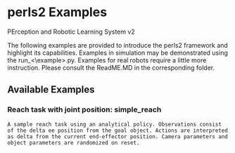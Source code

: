 # perls2 Examples
PErception and Robotic Learning System v2

The following examples are provided to introduce the perls2 framework and highlight its capabilities. Examples in simulation may be demonstrated using the run_<\example\>.py. Examples for real robots require a little more instruction. Please consult the ReadME.MD in the corresponding folder. 


## Available Examples
### Reach task with joint position: simple_reach
	A sample reach task using an analytical policy. Observations consist of the delta ee position from the goal object. Actions are interpreted as delta from the current end-effector position. Camera parameters and object parameters are randomized on reset. 
